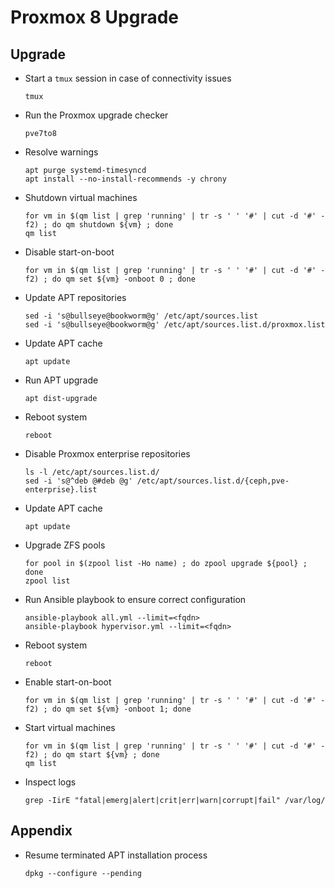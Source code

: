 # Proxmox 8 Upgrade

## Upgrade

- Start a `tmux` session in case of connectivity issues

  ```
  tmux
  ```

- Run the Proxmox upgrade checker

  ```
  pve7to8
  ```

- Resolve warnings

  ```
  apt purge systemd-timesyncd
  apt install --no-install-recommends -y chrony
  ```

- Shutdown virtual machines

  ```
  for vm in $(qm list | grep 'running' | tr -s ' ' '#' | cut -d '#' -f2) ; do qm shutdown ${vm} ; done
  qm list
  ```

- Disable start-on-boot

  ```
  for vm in $(qm list | grep 'running' | tr -s ' ' '#' | cut -d '#' -f2) ; do qm set ${vm} -onboot 0 ; done
  ```

- Update APT repositories

  ```
  sed -i 's@bullseye@bookworm@g' /etc/apt/sources.list
  sed -i 's@bullseye@bookworm@g' /etc/apt/sources.list.d/proxmox.list
  ```

- Update APT cache

  ```
  apt update
  ```

- Run APT upgrade

  ```
  apt dist-upgrade
  ```

- Reboot system

  ```
  reboot
  ```

- Disable Proxmox enterprise repositories

  ```
  ls -l /etc/apt/sources.list.d/
  sed -i 's@^deb @#deb @g' /etc/apt/sources.list.d/{ceph,pve-enterprise}.list
  ```

- Update APT cache

  ```
  apt update
  ```

- Upgrade ZFS pools

  ```
  for pool in $(zpool list -Ho name) ; do zpool upgrade ${pool} ; done
  zpool list
  ```

- Run Ansible playbook to ensure correct configuration

  ```
  ansible-playbook all.yml --limit=<fqdn>
  ansible-playbook hypervisor.yml --limit=<fqdn>
  ```

- Reboot system

  ```
  reboot
  ```

- Enable start-on-boot

  ```
  for vm in $(qm list | grep 'running' | tr -s ' ' '#' | cut -d '#' -f2) ; do qm set ${vm} -onboot 1; done
  ```

- Start virtual machines

  ```
  for vm in $(qm list | grep 'running' | tr -s ' ' '#' | cut -d '#' -f2) ; do qm start ${vm} ; done
  qm list
  ```

- Inspect logs

  ```
  grep -IirE "fatal|emerg|alert|crit|err|warn|corrupt|fail" /var/log/
  ```

## Appendix

- Resume terminated APT installation process

  ```
  dpkg --configure --pending
  ```
